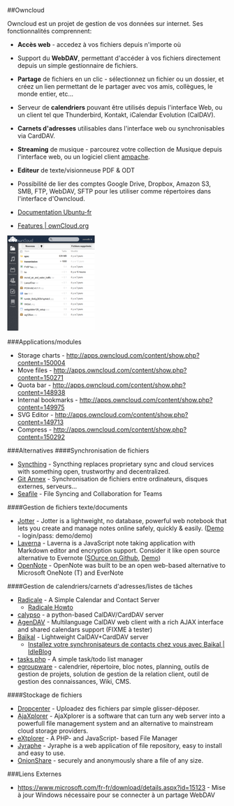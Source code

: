 ##Owncloud



Owncloud est un projet de gestion de vos données sur internet. Ses fonctionnalités comprennent:
  * **Accès web** - accedez à vos fichiers depuis n'importe où
  * [](../images/folder.png) Support du **WebDAV**, permettant d'accéder à vos fichiers directement depuis un simple gestionnaire de fichiers.
  * **Partage** de fichiers en un clic - sélectionnez un fichier ou un dossier, et créez un lien permettant de le partager avec vos amis, collègues, le monde entier, etc...
  * Serveur de **calendriers** pouvant être utilisés depuis l'interface Web, ou un client tel que Thunderbird, Kontakt, iCalendar Evolution (CalDAV).
  * **Carnets d'adresses** utilisables dans l'interface web ou synchronisables via CardDAV.
  * **Streaming** de musique - parcourez votre collection de Musique depuis l'interface web, ou un logiciel client [ampache](https://en.wikipedia.org/wiki/Ampache#Extensions_.2F_APIs).
  * **Editeur** de texte/visionneuse PDF & ODT
  * Possibilité de lier des comptes Google Drive, Dropbox, Amazon S3, SMB, FTP, WebDAV, SFTP pour les utiliser comme répertoires dans l'interface d'Owncloud.


  * [Documentation Ubuntu-fr](http://doc.ubuntu-fr.org/owncloud)
  * [Features | ownCloud.org](http://owncloud.org/features/)

[![](../images/thumbs/owncloud-mobile._thumb.png)](../images/owncloud-mobile.png)

###Applications/modules
  * Storage charts - http://apps.owncloud.com/content/show.php?content=150004
  * Move files - http://apps.owncloud.com/content/show.php?content=150271
  * Quota bar - http://apps.owncloud.com/content/show.php?content=148938
  * Internal bookmarks - http://apps.owncloud.com/content/show.php?content=149975
  * SVG Editor - http://apps.owncloud.com/content/show.php?content=149713
  * Compress - http://apps.owncloud.com/content/show.php?content=150292

###Alternatives
####Synchronisation de fichiers
  * [Syncthing](http://syncthing.net/) - Syncthing replaces proprietary sync and cloud services with something open, trustworthy and decentralized.
  * [Git Annex](http://git-annex.branchable.com/assistant/quickstart/) - Synchronisation de fichiers entre ordinateurs, disques externes, serveurs...
  * [Seafile](http://seafile.com/en/home/) - File Syncing and Collaboration for Teams

####Gestion de fichiers texte/documents
  * [Jotter](https://github.com/yosko/jotter) - Jotter is a lightweight, no database, powerful web notebook that lets you create and manage notes online safely, quickly & easily. ([Demo](http://tools.yosko.net/demos/jotter/) - login/pass: demo/demo)
  * [Laverna](https://laverna.cc/) - Laverna is a JavaScript note taking application with Markdown editor and encryption support. Consider it like open source alternative to Evernote ([SOurce on Github](https://github.com/Laverna/laverna), [Demo](https://laverna.cc/index.html#notes))
 * [OpenNote](https://github.com/FoxUSA/OpenNote) - OpenNote was built to be an open web-based alternative to Microsoft OneNote (T) and EverNote


####Gestion de calendriers/carnets d'adresses/listes de tâches
  * [Radicale](http://radicale.org/) - A Simple Calendar and Contact Server
    * [Radicale Howto](http://www.techrepublic.com/blog/opensource/create-an-easy-to-use-linux-calendar-sharing-server/2042)
  * [calypso](http://keithp.com/calypso/) - a python-based CalDAV/CardDAV server
  * [AgenDAV](http://agendav.org/) - Multilanguage CalDAV web client with a rich AJAX interface and shared calendars support (FIXME à tester)
  * [Baïkal](http://baikal.codr.fr/) - Lightweight CalDAV+CardDAV server
    * [Installez votre synchronisateurs de contacts chez vous avec Baikal | IdleBlog](http://blog.idleman.fr/?p=2337)
  * [tasks.php](https://github.com/RaymiiOrg/tasks.php) - A simple task/todo list manager
  * [egroupware](http://www.egroupware.org/) - calendrier, répertoire, bloc notes,  planning, outils de gestion de projets, solution de gestion de la relation client, outil de gestion des connaissances, Wiki, CMS.

####Stockage de fichiers
  * [Dropcenter](http://projet.idleman.fr/dropcenter/) - Uploadez des fichiers par simple glisser-déposer.
  * [AjaXplorer](http://ajaxplorer.info/) - AjaXplorer is a software that can turn any web server into a powerfull file management system and an alternative to mainstream cloud storage providers.
  * [eXtplorer](http://extplorer.sourceforge.net/) - A PHP- and JavaScript- based File Manager
  * [Jyraphe](http://home.gna.org/jyraphe/) - Jyraphe is a web application of file repository, easy to install and easy to use.
  * [OnionShare](https://onionshare.org/) - securely and anonymously share a file of any size.





  
###Liens Externes
 * https://www.microsoft.com/fr-fr/download/details.aspx?id=15123 - Mise à jour Windows nécessaire pour se connecter à un partage WebDAV
